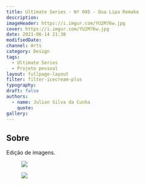 ```yaml
---
title: Ultimate Series - Nº 045 - Dua Lipa Remake
description:
imageHeader: https://i.imgur.com/YU2M76w.jpg
cover: https://i.imgur.com/YU2M76w.jpg
date: 2021-06-14 21:30
modifiedDate:
channel: Arts
category: Design
tags:
  - Ultimate Series
  - Projeto pessoal
layout: fullpage-layout
filter: filter-icecream-plus
typography:
draft: false
authors:
  - name: Julian Silva da Cunha
    quote:
gallery:
---
```


## Sobre

Edição de imagens.

<figure>
<img src="https://i.imgur.com/YU2M76w.jpg" className="max-w-full mx-auto block"/>
</figure>
<figure>
<img src="https://i.imgur.com/XfkZcBw.jpg" className="max-w-full mx-auto block"/>
</figure>
